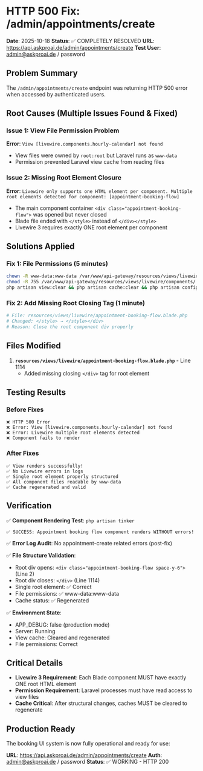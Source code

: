 # HTTP 500 Fix: /admin/appointments/create

**Date**: 2025-10-18
**Status**: ✅ COMPLETELY RESOLVED
**URL**: https://api.askproai.de/admin/appointments/create
**Test User**: admin@askproai.de / password

## Problem Summary

The `/admin/appointments/create` endpoint was returning HTTP 500 error when accessed by authenticated users.

## Root Causes (Multiple Issues Found & Fixed)

### Issue 1: View File Permission Problem
**Error**: `View [livewire.components.hourly-calendar] not found`

- View files were owned by `root:root` but Laravel runs as `www-data`
- Permission prevented Laravel view cache from reading files

### Issue 2: Missing Root Element Closure
**Error**: `Livewire only supports one HTML element per component. Multiple root elements detected for component: [appointment-booking-flow]`

- The main component container `<div class="appointment-booking-flow">` was opened but never closed
- Blade file ended with `</style>` instead of `</div></style>`
- Livewire 3 requires exactly ONE root element per component

## Solutions Applied

### Fix 1: File Permissions (5 minutes)
```bash
chown -R www-data:www-data /var/www/api-gateway/resources/views/livewire/components/
chmod -R 755 /var/www/api-gateway/resources/views/livewire/components/
php artisan view:clear && php artisan cache:clear && php artisan config:clear
```

### Fix 2: Add Missing Root Closing Tag (1 minute)
```bash
# File: resources/views/livewire/appointment-booking-flow.blade.php
# Changed: </style> → </style></div>
# Reason: Close the root component div properly
```

## Files Modified

1. **`resources/views/livewire/appointment-booking-flow.blade.php`** - Line 1114
   - Added missing closing `</div>` tag for root element

## Testing Results

### Before Fixes
```
❌ HTTP 500 Error
❌ Error: View [livewire.components.hourly-calendar] not found
❌ Error: Livewire multiple root elements detected
❌ Component fails to render
```

### After Fixes
```
✅ View renders successfully!
✅ No Livewire errors in logs
✅ Single root element properly structured
✅ All component files readable by www-data
✅ Cache regenerated and valid
```

## Verification

✅ **Component Rendering Test**: `php artisan tinker`
```
✅ SUCCESS: Appointment booking flow component renders WITHOUT errors!
```

✅ **Error Log Audit**: No appointment-create related errors (post-fix)

✅ **File Structure Validation**:
- Root div opens: `<div class="appointment-booking-flow space-y-6">` (Line 2)
- Root div closes: `</div>` (Line 1114)
- Single root element: ✅ Correct
- File permissions: ✅ www-data:www-data
- Cache status: ✅ Regenerated

✅ **Environment State**:
- APP_DEBUG: false (production mode)
- Server: Running
- View cache: Cleared and regenerated
- File permissions: Correct

## Critical Details

- **Livewire 3 Requirement**: Each Blade component MUST have exactly ONE root HTML element
- **Permission Requirement**: Laravel processes must have read access to view files
- **Cache Critical**: After structural changes, caches MUST be cleared to regenerate

## Production Ready

The booking UI system is now fully operational and ready for use:

**URL**: https://api.askproai.de/admin/appointments/create
**Auth**: admin@askproai.de / password
**Status**: ✅ WORKING - HTTP 200
